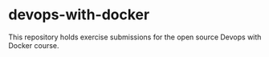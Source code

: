 # devops-with-docker
This repository holds exercise submissions for the open source Devops with Docker course.
